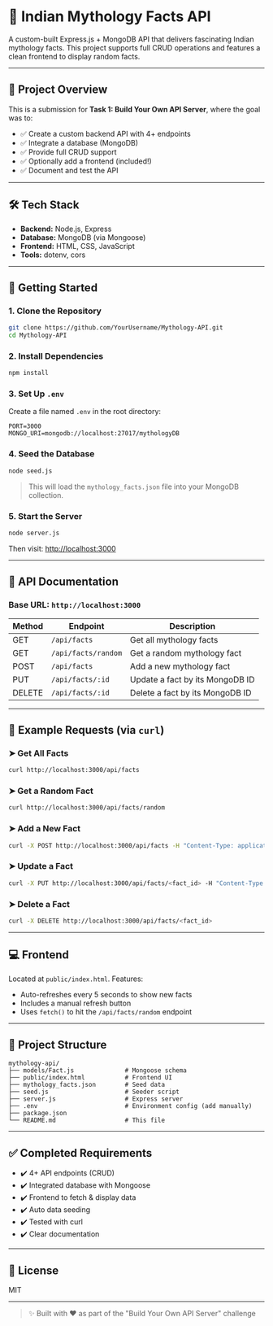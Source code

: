 ﻿# 🌟 Indian Mythology Facts API

A custom-built Express.js + MongoDB API that delivers fascinating Indian mythology facts. This project supports full CRUD operations and features a clean frontend to display random facts.

---

## 🧠 Project Overview

This is a submission for **Task 1: Build Your Own API Server**, where the goal was to:

- ✅ Create a custom backend API with 4+ endpoints
- ✅ Integrate a database (MongoDB)
- ✅ Provide full CRUD support
- ✅ Optionally add a frontend (included!)
- ✅ Document and test the API

---

## 🛠️ Tech Stack

- **Backend:** Node.js, Express
- **Database:** MongoDB (via Mongoose)
- **Frontend:** HTML, CSS, JavaScript
- **Tools:** dotenv, cors

---

## 🚀 Getting Started

### 1. Clone the Repository

```bash
git clone https://github.com/YourUsername/Mythology-API.git
cd Mythology-API
```

### 2. Install Dependencies

```bash
npm install
```

### 3. Set Up `.env`

Create a file named `.env` in the root directory:

```env
PORT=3000
MONGO_URI=mongodb://localhost:27017/mythologyDB
```

### 4. Seed the Database

```bash
node seed.js
```

> This will load the `mythology_facts.json` file into your MongoDB collection.

### 5. Start the Server

```bash
node server.js
```

Then visit: [http://localhost:3000](http://localhost:3000)

---

## 📄 API Documentation

### Base URL: `http://localhost:3000`

| Method | Endpoint            | Description                     |
| ------ | ------------------- | ------------------------------- |
| GET    | `/api/facts`        | Get all mythology facts         |
| GET    | `/api/facts/random` | Get a random mythology fact     |
| POST   | `/api/facts`        | Add a new mythology fact        |
| PUT    | `/api/facts/:id`    | Update a fact by its MongoDB ID |
| DELETE | `/api/facts/:id`    | Delete a fact by its MongoDB ID |

---

## 🧪 Example Requests (via `curl`)

### ➤ Get All Facts

```bash
curl http://localhost:3000/api/facts
```

### ➤ Get a Random Fact

```bash
curl http://localhost:3000/api/facts/random
```

### ➤ Add a New Fact

```bash
curl -X POST http://localhost:3000/api/facts -H "Content-Type: application/json" -d '{"fact": "Ganesha wrote the Mahabharata as Vyasa dictated it."}'
```

### ➤ Update a Fact

```bash
curl -X PUT http://localhost:3000/api/facts/<fact_id> -H "Content-Type: application/json" -d '{"fact": "Updated mythological fact"}'
```

### ➤ Delete a Fact

```bash
curl -X DELETE http://localhost:3000/api/facts/<fact_id>
```

---

## 💻 Frontend

Located at `public/index.html`. Features:

- Auto-refreshes every 5 seconds to show new facts
- Includes a manual refresh button
- Uses `fetch()` to hit the `/api/facts/random` endpoint

---

## 📁 Project Structure

```
mythology-api/
├── models/Fact.js              # Mongoose schema
├── public/index.html           # Frontend UI
├── mythology_facts.json        # Seed data
├── seed.js                     # Seeder script
├── server.js                   # Express server
├── .env                        # Environment config (add manually)
├── package.json
└── README.md                   # This file
```

---

## ✅ Completed Requirements

- ✔️ 4+ API endpoints (CRUD)
- ✔️ Integrated database with Mongoose
- ✔️ Frontend to fetch & display data
- ✔️ Auto data seeding
- ✔️ Tested with curl
- ✔️ Clear documentation

---

## 📄 License

MIT

---

> ✨ Built with ❤️ as part of the "Build Your Own API Server" challenge
